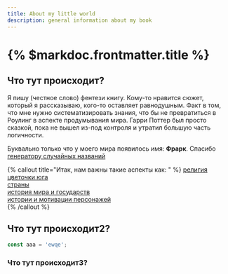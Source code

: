 ```yaml
---
title: About my little world
description: general information about my book
---
```

# {% $markdoc.frontmatter.title %}

## Что тут происходит?
Я пишу (честное слово) фентези книгу. Кому-то нравится сюжет, который я рассказываю, кого-то оставляет равнодушным. Факт в том, что мне нужно систематизировать знания, что бы не превратиться в Роулинг в аспекте продумывания мира. Гарри Поттер был просто сказкой, пока не вышел из-под контроля и утратил большую часть логичности.

Буквально только что у моего мира появилось имя: **Фрарк**. Cпасибо [генератору случайных названий](https://randomall.ru)

{% callout title="Итак, нам важны такие аспекты как:  " %}
[религия](/religions 'Религия')   
[цветочки юга](/flora-and-fauna/south-flowers)  
[страны]()  
[история мира и государств]()  
[истории и мотивации персонажей]()  
{% /callout %}

## Что тут происходит2?
```js
const aaa = 'ewqe';
```

### Что тут происходит3?